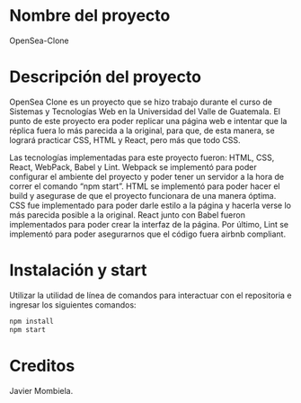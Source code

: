 # Nombre del proyecto

OpenSea-Clone

# Descripción del proyecto

OpenSea Clone es un proyecto que se hizo trabajo durante el curso de Sistemas y Tecnologías Web en la Universidad del Valle de Guatemala. El punto de este proyecto era poder replicar una página web e intentar que la réplica fuera lo más parecida a la original, para que, de esta manera, se logrará practicar CSS, HTML y React, pero más que todo CSS.

Las tecnologías implementadas para este proyecto fueron: HTML, CSS, React, WebPack, Babel y Lint. Webpack se implementó para poder configurar el ambiente del proyecto y poder tener un servidor a la hora de correr el comando “npm start”. HTML se implementó para poder hacer el build y asegurase de que el proyecto funcionara de una manera óptima. CSS fue implementado para poder darle estilo a la página y hacerla verse lo más parecida posible a la original. React junto con Babel fueron implementados para poder crear la interfaz de la página. Por último, Lint se implementó para poder asegurarnos que el código fuera airbnb compliant.

# Instalación y start

Utilizar la utilidad de línea de comandos para interactuar con el repositoria e ingresar los siguientes comandos:

```bash
npm install
npm start
```

# Creditos

Javier Mombiela.
